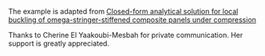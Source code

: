 The example is adapted from [Closed-form analytical solution for local buckling of omega-stringer-stiffened composite panels under compression](https://doi.org/10.1016/j.compstruct.2024.118716)

Thanks to Cherine El Yaakoubi-Mesbah for private communication. Her support is greatly appreciated.

